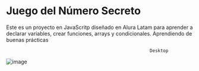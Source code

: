 # Juego del Número Secreto

Este es un proyecto en JavaScritp diseñado en Alura Latam para aprender a declarar variables, crear funciones, arrays y condicionales. Aprendiendo de buenas prácticas
 
                                                          Desktop
![image](https://github.com/joserf42/Juego-secreto/assets/107516670/d7d3f662-4138-42e8-bc21-d34c0403166d)

